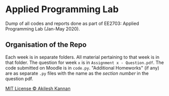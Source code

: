# Applied Programming Lab

Dump of all codes and reports done as part of EE2703: Applied Programming Lab (Jan-May 2020).

## Organisation of the Repo

Each week is in separate folders. All material pertaining to that week is in that folder. The question for week `x` is in `Assignment x - Question.pdf`. The code submitted on Moodle is in `code.py`. "Additional Homeworks" (if any) are as separate `.py` files with the name as the _section number_ in the question pdf.

[MIT License © Akilesh Kannan](/LICENSE) 
